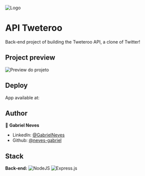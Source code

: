 ![Logo](src/assets/logo.svg)
# API Tweteroo

Back-end project of building the Tweteroo API, a clone of Twitter!
## Project preview

![Preview do projeto](img/preview.png)
## Deploy

App available at: 
## Author

👤 **Gabriel Neves**

- LinkedIn: [@GabrielNeves](https://www.linkedin.com/in/gabriel-rodrigues-neves/)
- Github: [@neves-gabriel](https://github.com/neves-gabriel)
## Stack

**Back-end:** ![NodeJS](https://img.shields.io/badge/node.js-6DA55F?style=for-the-badge&logo=node.js&logoColor=white) ![Express.js](https://img.shields.io/badge/express.js-%23404d59.svg?style=for-the-badge&logo=express&logoColor=%2361DAFB) 
